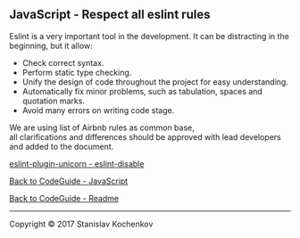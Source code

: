 ## JavaScript - Respect all eslint rules

Eslint is a very important tool in the development. It can be distracting in the beginning, but it allow:

* Check correct syntax.
* Perform static type checking.
* Unify the design of code throughout the project for easy understanding.
* Automatically fix minor problems, such as tabulation, spaces and quotation marks.
* Avoid many errors on writing code stage.

We are using list of Airbnb rules as common base,  
all clarifications and differences should be approved with lead developers and added to the document.

[eslint-plugin-unicorn - eslint-disable](https://github.com/sindresorhus/eslint-plugin-unicorn/blob/main/docs/rules/no-abusive-eslint-disable.md)

[Back to CodeGuide - JavaScript](https://github.com/UserBug/codeGuide/tree/v2/docs/javaScript/index.md)

[Back to CodeGuide - Readme](https://github.com/UserBug/codeGuide/tree/v2)

---
Copyright © 2017 Stanislav Kochenkov 